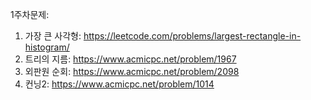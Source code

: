 1주차문제:
1. 가장 큰 사각형: https://leetcode.com/problems/largest-rectangle-in-histogram/
2. 트리의 지름: https://www.acmicpc.net/problem/1967
3. 외판원 순회: https://www.acmicpc.net/problem/2098
4. 컨닝2: https://www.acmicpc.net/problem/1014
